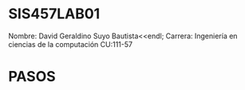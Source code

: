 # SIS457LAB01
Nombre: David Geraldino Suyo Bautista<<endl;
Carrera: Ingeniería en ciencias de la computación
CU:111-57
# PASOS

